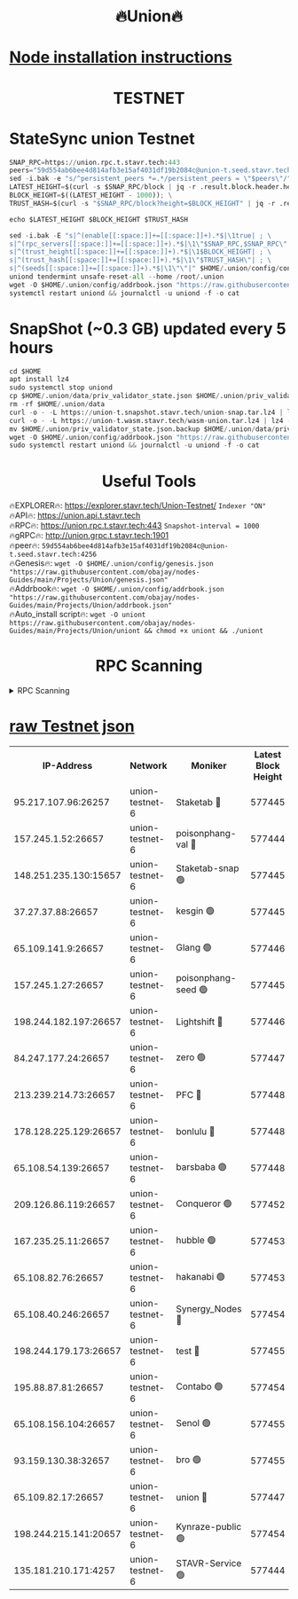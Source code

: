 <h1 align="center"> 🔥Union🔥</h1>

[Node installation instructions](https://github.com/obajay/nodes-Guides/tree/main/Projects/Union)
=

<h1 align="center"> TESTNET</h1>

# StateSync union Testnet
```python
SNAP_RPC=https://union.rpc.t.stavr.tech:443
peers="59d554ab6bee4d814afb3e15af4031df19b2084c@union-t.seed.stavr.tech:4256"
sed -i.bak -e "s/^persistent_peers *=.*/persistent_peers = \"$peers\"/" $HOME/.union/config/config.toml
LATEST_HEIGHT=$(curl -s $SNAP_RPC/block | jq -r .result.block.header.height); \
BLOCK_HEIGHT=$((LATEST_HEIGHT - 1000)); \
TRUST_HASH=$(curl -s "$SNAP_RPC/block?height=$BLOCK_HEIGHT" | jq -r .result.block_id.hash)

echo $LATEST_HEIGHT $BLOCK_HEIGHT $TRUST_HASH

sed -i.bak -E "s|^(enable[[:space:]]+=[[:space:]]+).*$|\1true| ; \
s|^(rpc_servers[[:space:]]+=[[:space:]]+).*$|\1\"$SNAP_RPC,$SNAP_RPC\"| ; \
s|^(trust_height[[:space:]]+=[[:space:]]+).*$|\1$BLOCK_HEIGHT| ; \
s|^(trust_hash[[:space:]]+=[[:space:]]+).*$|\1\"$TRUST_HASH\"| ; \
s|^(seeds[[:space:]]+=[[:space:]]+).*$|\1\"\"|" $HOME/.union/config/config.toml
uniond tendermint unsafe-reset-all --home /root/.union
wget -O $HOME/.union/config/addrbook.json "https://raw.githubusercontent.com/obajay/nodes-Guides/main/Projects/Union/addrbook.json"
systemctl restart uniond && journalctl -u uniond -f -o cat
```
# SnapShot (~0.3 GB) updated every 5 hours
```python
cd $HOME
apt install lz4
sudo systemctl stop uniond
cp $HOME/.union/data/priv_validator_state.json $HOME/.union/priv_validator_state.json.backup
rm -rf $HOME/.union/data
curl -o - -L https://union-t.snapshot.stavr.tech/union-snap.tar.lz4 | lz4 -c -d - | tar -x -C $HOME/.union --strip-components 2
curl -o - -L https://union-t.wasm.stavr.tech/wasm-union.tar.lz4 | lz4 -c -d - | tar -x -C $HOME/.union --strip-components 2
mv $HOME/.union/priv_validator_state.json.backup $HOME/.union/data/priv_validator_state.json
wget -O $HOME/.union/config/addrbook.json "https://raw.githubusercontent.com/obajay/nodes-Guides/main/Projects/Union/addrbook.json"
sudo systemctl restart uniond && journalctl -u uniond -f -o cat
```
 <h1 align="center"> Useful Tools</h1>
 
🔥EXPLORER🔥: https://explorer.stavr.tech/Union-Testnet/        `Indexer "ON"` \
🔥API🔥:      https://union.api.t.stavr.tech \
🔥RPC🔥:      https://union.rpc.t.stavr.tech:443              `Snapshot-interval = 1000` \
🔥gRPC🔥:     http://union.grpc.t.stavr.tech:1901 \
🔥peer🔥:     `59d554ab6bee4d814afb3e15af4031df19b2084c@union-t.seed.stavr.tech:4256` \
🔥Genesis🔥:     `wget -O $HOME/.union/config/genesis.json "https://raw.githubusercontent.com/obajay/nodes-Guides/main/Projects/Union/genesis.json"` \
🔥Addrbook🔥: ```wget -O $HOME/.union/config/addrbook.json "https://raw.githubusercontent.com/obajay/nodes-Guides/main/Projects/Union/addrbook.json"``` \
🔥Auto_install script🔥:  `wget -O uniont https://raw.githubusercontent.com/obajay/nodes-Guides/main/Projects/Union/uniont && chmod +x uniont && ./uniont`

<h1 align="center"> RPC Scanning</h1>

<details>
<summary>RPC Scanning</summary>

<h2 align="center"> We scan nodes in real time every 4 hours. And we provide the final result of RPC endpoints.
We cannot influence the operation of these nodes in any way. </h2>


```python
If Voting Power is higher than 0 --> then the Node is a validator of the network and may be subject to attack and be a potential threat to the chain.
```
```python
We marked such validators with a red symbol
```

</details>

[raw Testnet json](https://rpc-check.uniont.stavr.tech/uniont/rpc-uniont-result.json)
=



<table><tr><th>IP-Address</th><th>Network</th><th>Moniker</th><th>Latest Block Height</th><th>Earliest Block Height</th><th>Catching Up</th><th>Tx Index</th><th>Voting Power</th><th>Scan Time</th></tr><tr><td>95.217.107.96:26257</td><td>union-testnet-6</td><td>Staketab 🔴</td><td>577445</td><td>1</td><td>False</td><td>on</td><td>1000002</td><td>2024-03-24T10:49:51.464875657UTC</td></tr><tr><td>157.245.1.52:26657</td><td>union-testnet-6</td><td>poisonphang-val 🔴</td><td>577444</td><td>1</td><td>False</td><td>on</td><td>1000000</td><td>2024-03-24T10:49:52.249468122UTC</td></tr><tr><td>148.251.235.130:15657</td><td>union-testnet-6</td><td>Staketab-snap 🟢</td><td>577445</td><td>1</td><td>False</td><td>on</td><td>0</td><td>2024-03-24T10:49:52.857120974UTC</td></tr><tr><td>37.27.37.88:26657</td><td>union-testnet-6</td><td>kesgin 🟢</td><td>577445</td><td>1</td><td>False</td><td>on</td><td>0</td><td>2024-03-24T10:49:53.213163706UTC</td></tr><tr><td>65.109.141.9:26657</td><td>union-testnet-6</td><td>Glang 🟢</td><td>577446</td><td>1</td><td>False</td><td>on</td><td>0</td><td>2024-03-24T10:49:57.654638523UTC</td></tr><tr><td>157.245.1.27:26657</td><td>union-testnet-6</td><td>poisonphang-seed 🟢</td><td>577445</td><td>1</td><td>False</td><td>on</td><td>0</td><td>2024-03-24T10:49:58.675428650UTC</td></tr><tr><td>198.244.182.197:26657</td><td>union-testnet-6</td><td>Lightshift 🔴</td><td>577446</td><td>1</td><td>False</td><td>on</td><td>1000000</td><td>2024-03-24T10:50:01.034403698UTC</td></tr><tr><td>84.247.177.24:26657</td><td>union-testnet-6</td><td>zero 🟢</td><td>577447</td><td>1</td><td>False</td><td>on</td><td>0</td><td>2024-03-24T10:50:05.551852910UTC</td></tr><tr><td>213.239.214.73:26657</td><td>union-testnet-6</td><td>PFC 🔴</td><td>577448</td><td>1</td><td>False</td><td>on</td><td>1000001</td><td>2024-03-24T10:50:10.169093980UTC</td></tr><tr><td>178.128.225.129:26657</td><td>union-testnet-6</td><td>bonlulu 🔴</td><td>577448</td><td>1</td><td>False</td><td>on</td><td>1000000</td><td>2024-03-24T10:50:10.815767317UTC</td></tr><tr><td>65.108.54.139:26657</td><td>union-testnet-6</td><td>barsbaba 🟢</td><td>577448</td><td>1</td><td>False</td><td>on</td><td>0</td><td>2024-03-24T10:50:11.167376606UTC</td></tr><tr><td>209.126.86.119:26657</td><td>union-testnet-6</td><td>Conqueror 🟢</td><td>577452</td><td>1</td><td>False</td><td>on</td><td>0</td><td>2024-03-24T10:50:36.673863260UTC</td></tr><tr><td>167.235.25.11:26657</td><td>union-testnet-6</td><td>hubble 🟢</td><td>577453</td><td>1</td><td>False</td><td>on</td><td>0</td><td>2024-03-24T10:50:43.024099621UTC</td></tr><tr><td>65.108.82.76:26657</td><td>union-testnet-6</td><td>hakanabi 🟢</td><td>577453</td><td>1</td><td>False</td><td>on</td><td>0</td><td>2024-03-24T10:50:43.391750314UTC</td></tr><tr><td>65.108.40.246:26657</td><td>union-testnet-6</td><td>Synergy_Nodes 🔴</td><td>577454</td><td>1</td><td>False</td><td>on</td><td>1000001</td><td>2024-03-24T10:50:49.830924573UTC</td></tr><tr><td>198.244.179.173:26657</td><td>union-testnet-6</td><td>test 🔴</td><td>577455</td><td>1</td><td>False</td><td>on</td><td>1000001</td><td>2024-03-24T10:50:52.778532557UTC</td></tr><tr><td>195.88.87.81:26657</td><td>union-testnet-6</td><td>Contabo 🟢</td><td>577454</td><td>1</td><td>False</td><td>on</td><td>0</td><td>2024-03-24T10:50:53.172124826UTC</td></tr><tr><td>65.108.156.104:26657</td><td>union-testnet-6</td><td>Senol 🟢</td><td>577455</td><td>1</td><td>False</td><td>on</td><td>0</td><td>2024-03-24T10:50:53.499878281UTC</td></tr><tr><td>93.159.130.38:32657</td><td>union-testnet-6</td><td>bro 🟢</td><td>577455</td><td>1</td><td>False</td><td>on</td><td>0</td><td>2024-03-24T10:50:53.823318834UTC</td></tr><tr><td>65.109.82.17:26657</td><td>union-testnet-6</td><td>union 🔴</td><td>577447</td><td>508001</td><td>False</td><td>off</td><td>1000001</td><td>2024-03-24T10:50:05.893396051UTC</td></tr><tr><td>198.244.215.141:20657</td><td>union-testnet-6</td><td>Kynraze-public 🟢</td><td>577454</td><td>524001</td><td>False</td><td>on</td><td>0</td><td>2024-03-24T10:50:50.140548110UTC</td></tr><tr><td>135.181.210.171:4257</td><td>union-testnet-6</td><td>STAVR-Service 🟢</td><td>577444</td><td>576001</td><td>False</td><td>on</td><td>0</td><td>2024-03-24T10:49:52.613433870UTC</td></tr></table>
